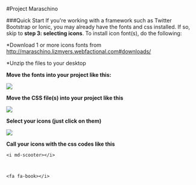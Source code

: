 

#Project Maraschino

###Quick Start
If you're working with a framework such as Twitter Bootstrap or Ionic, you may already have the fonts and css installed. If so, skip to **step 3: selecting icons**. To install icon font(s), do the following:

*Download 1 or more icons fonts from http://maraschino.lizmyers.webfactional.com#downloads/

*Unzip the files to your desktop

**Move the fonts into your project like this:**

<img src = "https://cloud.githubusercontent.com/assets/1979777/8267087/c3b0afa2-174a-11e5-92b5-82566b937618.jpg" />
  
  
**Move the CSS file(s) into your project like this**

<img src ="https://cloud.githubusercontent.com/assets/1979777/8267094/10d6d388-174b-11e5-8aca-27a53670b12c.jpg"/>


**Select your icons (just click on them)**

<img src = "https://cloud.githubusercontent.com/assets/1979777/8267057/0f759472-1749-11e5-9395-c5c9a6ecbd2a.jpg" />

**Call your icons with the css codes like this**

```
<i md-scooter></i>



<fa fa-book></i>

```





